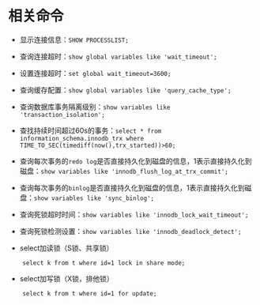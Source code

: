 # 相关命令

- 显示连接信息：`SHOW PROCESSLIST;`
- 查询连接超时：`show global variables like 'wait_timeout';`
- 设置连接超时：`set global wait_timeout=3600;`
- 查询缓存配置：`show global variables like 'query_cache_type';`

- 查询数据库事务隔离级别：`show variables like 'transaction_isolation';`
- 查找持续时间超过60s的事务：`select * from information_schema.innodb_trx where TIME_TO_SEC(timediff(now(),trx_started))>60;`
- 查询每次事务的`redo log`是否直接持久化到磁盘的信息，1表示直接持久化到磁盘：`show variables like 'innodb_flush_log_at_trx_commit';`
- 查询每次事务的`binlog`是否直接持久化到磁盘的信息，1表示直接持久化到磁盘：`show variables like 'sync_binlog';`

- 查询死锁超时时间：`show variables like 'innodb_lock_wait_timeout';`
- 查询死锁检测设置：`show variables like 'innodb_deadlock_detect';`

- select加读锁（S锁、共享锁）
```
    select k from t where id=1 lock in share mode;
```
- select加写锁（X锁，排他锁）
```    
    select k from t where id=1 for update;
```